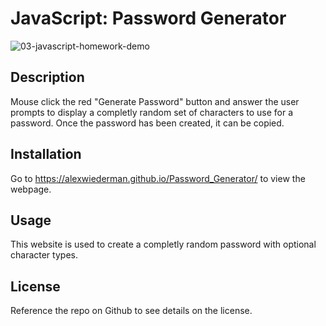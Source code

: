 # JavaScript: Password Generator
![03-javascript-homework-demo](https://user-images.githubusercontent.com/115883489/204030403-18b4002b-3e7b-4ae7-82e1-0e150dcf5a5d.png)
## Description
Mouse click the red "Generate Password" button and answer the user prompts to display a completly random set of characters to use for a password. Once the password has been created, it can be copied.



## Installation
Go to https://alexwiederman.github.io/Password_Generator/ to view the webpage.


## Usage
This website is used to create a completly random password with optional character types. 


## License
Reference the repo on Github to see details on the license.

